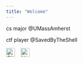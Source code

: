```yaml
---
title: "Welcome"
---
```


<!-- Hi, my name is Tammy Nguyen. I'm a CS student at UMass Amherst, with a passion for low-level learning, programming, and software. My current interests lie in Network Security and HomeLabbing. 

I have a mini homelab setup with several self-hosted services running on it.  

I'm a hobbyist CTF player with SavedByTheShell Team. 

My superpower is killing the mood. My sense of humor is a bit dry, so if I say something awkward, just know I'm probably judging myself more than you are. 

You can find me on [Linkedin](https://www.linkedin.com/in/tammy-pm-nguyen/), Spotify, and [GitHub](https://github.com/tammynpm).  -->


cs major @UMassAmherst

ctf player @SavedByTheShell


<!-- My current interests lie in Network Security and HomeLabbing.  -->

<!-- In my freetime, I'm hopping on CyberDefenders.org grinding to become a BlueTeamer. -->
<!-- 
I'm very active on the Internet, constantly bouncing between projects and activities.  -->

<!-- # Hobbies and interests

I write code almost every day, and I've made and maintain quite some projects. 

I enjoy watching Hiphop dance videos on youtube in my free time.  -->

<!-- # Social
Feel free to message me and say hi!  -->

<!-- # Tools I use
I'm using Proxmox for my servers. On Linux, I use KDE Plasma as my desktop environment, specifically the "Cyberpunk Neon" theme.  -->
<!-- 
# Programming languages

I sort my favorite languages by how much I like using them:
- I regularly use and enjoy:
    - Python
    - TypeScript -->

<!-- # Digital Forensics
* TheSleuthKit/Autopsy
* Wireshark/tshark/tcpdump
*  -->
<!-- 
# Reverse engineering
* IDA, Ghidra (decompilers)
* x64dbg (debuggers)
* Okteta (hex editor) -->

<!-- # Creative work
* DaVinci Resolve (video editing)

# Organization and personal life
* github (my lord) -->

<!-- [Linkedin](https://www.linkedin.com/in/tammy-pm-nguyen/) [GitHub](https://github.com/tammynpm). -->


<div style="display: flex; gap:16px; align-items: center;">
    <a href="https://github.com/tammynpm" target="_blank" rel="noopener noreferrer">
    <img src="https://cdn.jsdelivr.net/gh/simple-icons/simple-icons/icons/github.svg" width="24" height="24" alt="GitHub">
    </a>
    <a href="https://www.linkedin.com/in/tammy-pm-nguyen" target="_blank" rel="noopener noreferrer">
    <img src="https://cdn.jsdelivr.net/gh/simple-icons/simple-icons/icons/linkedin.svg" width="24" height="24" alt="LinkedIn">
    </a>
</div>